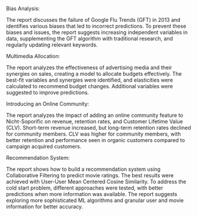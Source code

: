 Bias Analysis:

The report discusses the failure of Google Flu Trends (GFT) in 2013 and identifies various biases that led to incorrect predictions. To prevent these biases and issues, the report suggests increasing independent variables in data, supplementing the GFT algorithm with traditional research, and regularly updating relevant keywords.

Multimedia Allocation:

The report analyzes the effectiveness of advertising media and their synergies on sales, creating a model to allocate budgets effectively. The best-fit     variables and synergies were identified, and elasticities were calculated to recommend budget changes. Additional variables were suggested to improve       predictions.

Introducing an Online Community:

The report analyzes the impact of adding an online community feature to Nicht-Soporific on revenue, retention rates, and Customer Lifetime Value (CLV). Short-term revenue increased, but long-term retention rates declined for community members. CLV was higher for community members, with better retention and performance seen in organic customers compared to campaign acquired customers.

Recommendation System:

The report shows how to build a recommendation system using Collaborative Filtering to predict movie ratings. The best results were achieved with User-User Mean Centered Cosine Similarity. To address the cold start problem, different approaches were tested, with better predictions when more information was available. The report suggests exploring more sophisticated ML algorithms and granular user and movie information for better accuracy.
